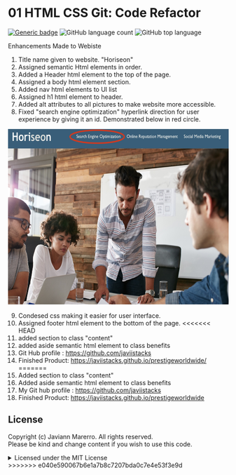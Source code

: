# 01 HTML CSS Git: Code Refactor

[![Generic badge](https://img.shields.io/badge/license-MIT-<COLOR>.svg)](#license)
![GitHub language count](https://img.shields.io/github/languages/count/javiistacks/prestigeworldwide)
![GitHub top language](https://img.shields.io/github/languages/top/javiistacks/prestigeworldwide)



Enhancements Made to Webiste 

1. Title name given to website. "Horiseon"
2. Assigned semantic Html elements in order. 
3. Added a Header html element to the top of the page.
4. Assigned a body html element section.
5. Added nav html elements to Ul list 
6. Assigned h1 html element to header.
7. Added alt attributes to all pictures to make website more accessible.
8. Fixed "search engine optimization" hyperlink direction for user experience by giving it an id. Demonstrated below in red circle.
<img src="images/readme.jpg" width="550" height="400" >

9. Condesed css making it easier for user interface.
10. Assigned footer html element to the bottom of the page.
<<<<<<< HEAD
11. added section to class "content"
12. added aside semantic html element to class benefits 
13. Git Hub profile : https://github.com/javiistacks
14. Finished Product: https://javiistacks.github.io/prestigeworldwide/
=======
11. Added section to class "content"
12. Added aside semantic html element to class benefits 
13. My Git hub profile : https://github.com/javiistacks
14. Finished Product: https://javiistacks.github.io/prestigeworldwide

## License

Copyright (c) Javiann Marerro. All rights reserved.<br>
Please be kind and change content if you wish to use this code.

<details><summary>Licensed under the MIT License</summary>

Copyright (c) 2021 - present | Javiann Marerro

<blockquote>
Permission is hereby granted, free of charge, to any person obtaining a copy
of this software and associated documentation files (the "Software"), to deal
in the Software without restriction, including without limitation the rights
to use, copy, modify, merge, publish, distribute, sublicense, and/or sell
copies of the Software, and to permit persons to whom the Software is
furnished to do so, subject to the following conditions:

The above copyright notice and this permission notice shall be included in all
copies or substantial portions of the Software.

THE SOFTWARE IS PROVIDED "AS IS", WITHOUT WARRANTY OF ANY KIND, EXPRESS OR
IMPLIED, INCLUDING BUT NOT LIMITED TO THE WARRANTIES OF MERCHANTABILITY,
FITNESS FOR A PARTICULAR PURPOSE AND NONINFRINGEMENT. IN NO EVENT SHALL THE
AUTHORS OR COPYRIGHT HOLDERS BE LIABLE FOR ANY CLAIM, DAMAGES OR OTHER
LIABILITY, WHETHER IN AN ACTION OF CONTRACT, TORT OR OTHERWISE, ARISING FROM,
OUT OF OR IN CONNECTION WITH THE SOFTWARE OR THE USE OR OTHER DEALINGS IN THE
SOFTWARE.
</blockquote>
</details>
>>>>>>> e040e590067b6e1a7b8c7207bda0c7e4e53f3e9d
